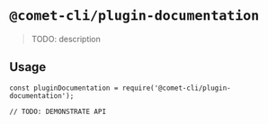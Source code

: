 # `@comet-cli/plugin-documentation`

> TODO: description

## Usage

```
const pluginDocumentation = require('@comet-cli/plugin-documentation');

// TODO: DEMONSTRATE API
```
